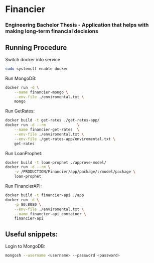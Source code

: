# Financier
### Engineering Bachelor Thesis - Application that helps with making long-term financial decisions

## Running Procedure
Switch docker into service
```bash
sudo systemctl enable docker
```
Run MongoDB:
```bash
docker run -d \
	--name financier-mongo \
	--env-file ./enviromental.txt \
	mongo
```
Run GetRates:
```bash
docker build -t get-rates ./get-rates-app/
docker run -d --rm 				\
	--name financier-get-rates 	\
	--env-file ./enviromental.txt \
	--env-file ./get-rates-app/enviromental.txt \
	get-rates
```
Run LoanProphet:
```bash
docker build -t loan-prophet ./approve-model/
docker run -d --rm \
	-v /PRODUCTION/Financier/app/package/:/model/package \
	loan-prophet
```
Run FinancierAPI:
```bash
docker build -t financier-api ./app
docker run -d \
	-p 80:8080 \
	--env-file ./enviromental.txt \
	--name financier-api_container \
	financier-api
```

## Useful snippets:
Login to MongoDB:
```bash
mongosh --username <username> --password <password>
```